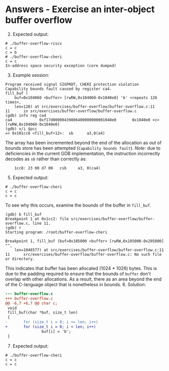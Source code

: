 # Answers - Exercise an inter-object buffer overflow

2. Expected output:
```
# ./buffer-overflow-riscv
c = c
c = b
# ./buffer-overflow-cheri
c = c
In-address space security exception (core dumped)
```
3. Example session:
```
Program received signal SIGPROT, CHERI protection violation
Capability bounds fault caused by register ca4.
fill_buf (
    buf=0x104060 <buffer> [rwRW,0x104060-0x1040e0] 'b' <repeats 128 times>,
    len=128) at src/exercises/buffer-overflow/buffer-overflow.c:11
11      in src/exercises/buffer-overflow/buffer-overflow.c
(gdb) info reg ca4
ca4            0xf17d00000439806400000000001040e0       0x1040e0 <c> [rwRW,0x104060-0x1040e0]
(gdb) x/i $pcc
=> 0x101cc8 <fill_buf+12>:  sb      a3,0(a4)
```
The array has been incremented beyond the end of the allocation as out of bounds store has been attempted (`Capability bounds fault`).
*Note:* due to deficiencies in the current GDB implementation, the instruction incorrectly decodes as `sb` rather than correctly as:
```
    1cc8: 23 00 d7 00   csb     a3, 0(ca4)
```
5. Expected output:
```
# ./buffer-overflow-cheri
c = c
c = c
```
To see why this occurs, examine the bounds of the buffer in `fill_buf`.
```
(gdb) b fill_buf
Breakpoint 1 at 0x1cc2: file src/exercises/buffer-overflow/buffer-overflow.c, line 11.
(gdb) r
Starting program: /root/buffer-overflow-cheri

Breakpoint 1, fill_buf (buf=0x105000 <buffer> [rwRW,0x105000-0x205800] "",
    len=1048577) at src/exercises/buffer-overflow/buffer-overflow.c:11
11      src/exercises/buffer-overflow/buffer-overflow.c: No such file or directory.
```
This indicates that buffer has been allocated (1024 * 1026) bytes. This is due to the padding required to ensure that the bounds of `buffer` don't overlap with other allocations. As a result, there as an area beyond the end of the C-language object that is nonetheless in bounds.
6. Solution:
```diff
--- buffer-overflow.c
+++ buffer-overflow.c
@@ -6,7 +6,7 @@ char c;
 void
 fill_buf(char *buf, size_t len)
 {
-       for (size_t i = 0; i <= len; i++)
+       for (size_t i = 0; i < len; i++)
                buf[i] = 'b';
 }
```
7. Expected output:
```
# ./buffer-overflow-cheri
c = c
c = c
```
